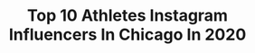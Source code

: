 ---
title: Top 10 Athletes Instagram Influencers In Chicago In 2020
description: >-
  Find top athletes Instagram influencers in Chicago in 2020. Most popular hashtags: #athlete #fitness #training #fashion.
platform: Instagram
profiles:
  - username: "heldilox"
    fullname: >-
      Ryan Held
    location: "United States"
    followers: 19045
    engagement: 984
    commentsToLikes: 0.005812
    id: ck138ifmtgdbt0i19m1wz6k87
    verified: true
    hashtags: "#more, #staywavy, #tyrproseries, #wearenc"
  - username: "tivancik_ifbbpro"
    fullname: >-
      Theresa Ivancik Ifbb Pro 💋
    location: "United States"
    followers: 168464
    engagement: 218
    commentsToLikes: 0.052348
    id: ck5zn5brent8j0i144e30rpue
    verified: false
    hashtags: "#feminineandfierce, #determination, #booty, #photography"
  - username: "stephaaniee23"
    fullname: >-
      
    location: "United States"
    followers: 16276
    engagement: 596
    commentsToLikes: 0.015476
    id: ck6tt2r3d89gl0j71u3wvgv94
    verified: false
    hashtags: "#2020, #swipeleft"
  - username: "joeshayne"
    fullname: >-
      Joe
    location: "United States"
    followers: 2195
    engagement: 1341
    commentsToLikes: 0.106269
    id: ck15q27860qrv0i198vygj3ve
    verified: false
    hashtags: "#nycparks, #chimarathon, #chicagomarathon, #thankyou"
  - username: "kenzmadison"
    fullname: >-
      Mackenzie Madison
    location: "United States"
    followers: 12236
    engagement: 624
    commentsToLikes: 0.048661
    id: ck5bu9m0the250i113km5uik7
    verified: false
    hashtags: "#strength, #trailrunning, #recycle, #angelsrest"
  - username: "triplett90"
    fullname: >-
      Matt triplett
    location: "United States"
    followers: 54589
    engagement: 206
    commentsToLikes: 0.008327
    id: ck5zvn5zq4ju60i14bvudipy5
    verified: true
    hashtags: "#oklahomacity, #trump, #trump2020, #marshmallow"
  - username: "1swiftmotion"
    fullname: >-
      Manny Chacón 🇵🇷🇬🇹
    location: "United States"
    followers: 6567
    engagement: 517
    commentsToLikes: 0.075042
    id: ck14j455jijji0i191oyklooj
    verified: false
    hashtags: "#faith, #jbalvin, #myketowers, #lsu"
  - username: "lilgalvin"
    fullname: >-
      Brittany Galvin
    location: "United States"
    followers: 19525
    engagement: 567
    commentsToLikes: 0.027062
    id: ck5zw83rf5ns90i140i42bps4
    verified: false
    hashtags: "#goodnight, #imalovernotafighter, #mugshotmonday, #jordanyear"
  - username: "kenkenbeastmode"
    fullname: >-
      Kennedy Moore
    location: "United States"
    followers: 15296
    engagement: 588
    commentsToLikes: 0.014704
    id: ck14jsrlolzv50i192uvhbjpc
    verified: false
    hashtags: "#fierce, #beautiful, #siblings, #mixedkids"
  - username: "prospect_pipeline"
    fullname: >-
      Steve Fiorindo
    location: "United States"
    followers: 33057
    engagement: 275
    commentsToLikes: 0.007810
    id: ck15rcgb578dq0i195ny9ctrt
    verified: false
    hashtags: "#collegebaseball, #ballislife, #florida, #games"
---
